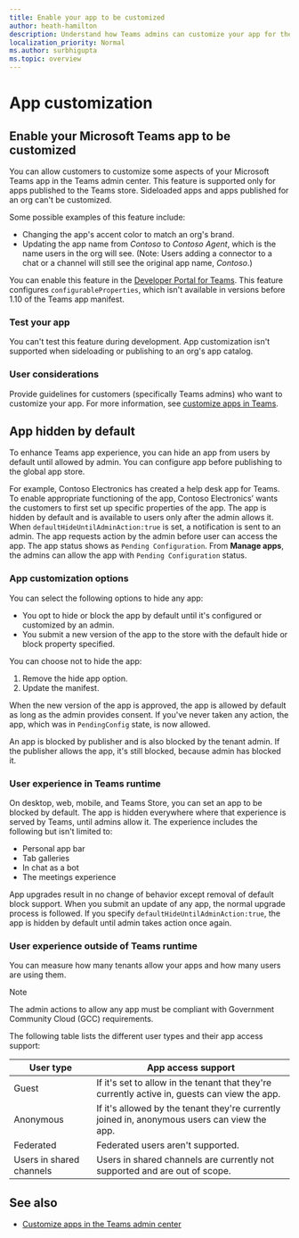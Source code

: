 ```yaml
---
title: Enable your app to be customized
author: heath-hamilton
description: Understand how Teams admins can customize your app for their org.
localization_priority: Normal
ms.author: surbhigupta
ms.topic: overview
---
```


# App customization

## Enable your Microsoft Teams app to be customized

You can allow customers to customize some aspects of your Microsoft Teams app in the Teams admin center. This feature is supported only for apps published to the Teams store. Sideloaded apps and apps published for an org can't be customized.

Some possible examples of this feature include:

* Changing the app's accent color to match an org's brand.
* Updating the app name from *Contoso* to *Contoso Agent*, which is the name users in the org will see. (Note: Users adding a connector to a chat or a channel will still see the original app name, *Contoso*.)

You can enable this feature in the [Developer Portal for Teams](https://dev.teams.microsoft.com/home). This feature configures `configurableProperties`, which isn't available in versions before 1.10 of the Teams app manifest.

### Test your app

You can't test this feature during development. App customization isn't supported when sideloading or publishing to an org's app catalog.

### User considerations

Provide guidelines for customers (specifically Teams admins) who want to customize your app. For more information, see [customize apps in Teams](/MicrosoftTeams/customize-apps).

## App hidden by default

To enhance Teams app experience, you can hide an app from users by default until allowed by admin. You can configure app before publishing to the global app store.

For example, Contoso Electronics has created a help desk app for Teams. To enable appropriate functioning of the app, Contoso Electronics’ wants the customers to first set up specific properties of the app. The app is hidden by default and is available to users only after the admin allows it. When `defaultHideUntilAdminAction:true` is set, a notification is sent to an admin. The app requests action by the admin before user can access the app. The app status shows as `Pending Configuration`. From **Manage apps**, the admins can allow the app with `Pending Configuration` status.

### App customization options

You can select the following options to hide any app:

* You opt to hide or block the app by default until it's configured or customized by an admin.
* You submit a new version of the app to the store with the default hide or block property specified.

You can choose not to hide the app:
1. Remove the hide app option.
1. Update the manifest.

When the new version of the app is approved, the app is allowed by default as long as the admin provides consent. If you've never taken any action, the app, which was in `PendingConfig` state, is now allowed.

An app is blocked by publisher and is also blocked by the tenant admin. If the publisher allows the app, it's still blocked, because admin has blocked it.

### User experience in Teams runtime

On desktop, web, mobile, and Teams Store, you can set an app to be blocked by default. The app is hidden everywhere where that experience is served by Teams, until admins allow it. The experience includes the following but isn't limited to:
* Personal app bar
* Tab galleries
* In chat as a bot
* The meetings experience

App upgrades result in no change of behavior except removal of default block support. When you submit an update of any app, the normal upgrade process is followed. If you specify `defaultHideUntilAdminAction:true`, the app is hidden by default until admin takes action once again.

### User experience outside of Teams runtime

You can measure how many tenants allow your apps and how many users are using them.

> [!NOTE]
> The admin actions to allow any app must be compliant with Government Community Cloud (GCC) requirements.

The following table lists the different user types and their app access support:

| User type | App access support |
| --------- | --------- |
| Guest | If it's set to allow in the tenant that they're currently active in, guests can view the app. |
| Anonymous | If it's allowed by the tenant they're currently joined in, anonymous users can view the app. |
| Federated | Federated users aren't supported. |
| Users in shared channels | Users in shared channels are currently not supported and are out of scope. |

## See also

* [Customize apps in the Teams admin center](/MicrosoftTeams/customize-apps)
